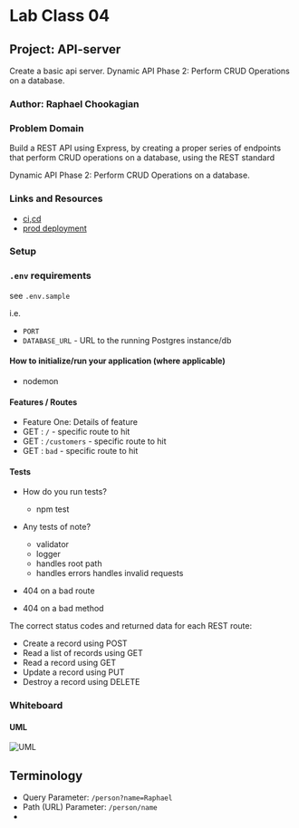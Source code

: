 # Lab Class 04

## Project: API-server

Create a basic api server.
Dynamic API Phase 2: Perform CRUD Operations on a database.

### Author: Raphael Chookagian

### Problem Domain

Build a REST API using Express, by creating a proper series of endpoints that perform CRUD operations on a database, using the REST standard

Dynamic API Phase 2: Perform CRUD Operations on a database.

### Links and Resources

- [ci,cd](https://github.com/cesarderio/class3)
- [prod deployment](https://basic-express-server-tg63.onrender.com)
<!-- - [dev deployment](https://server-dev-6rxb.onrender.com/) -->

### Setup

### `.env` requirements

see `.env.sample`

i.e.

- `PORT`
- `DATABASE_URL` - URL to the running Postgres instance/db

#### How to initialize/run your application (where applicable)

- nodemon

#### Features / Routes

- Feature One: Details of feature
- GET : `/` - specific route to hit
- GET : `/customers` - specific route to hit
- GET : `bad` - specific route to hit

#### Tests

- How do you run tests?
  - npm test
- Any tests of note?
  - validator
  - logger
  - handles root path
  - handles errors
  handles invalid requests

- 404 on a bad route
- 404 on a bad method

The correct status codes and returned data for each REST route:

- Create a record using POST
- Read a list of records using GET
- Read a record using GET
- Update a record using PUT
- Destroy a record using DELETE

### Whiteboard

#### UML

![UML](./assets/uml.png)

## Terminology

- Query Parameter: `/person?name=Raphael`
- Path (URL) Parameter: `/person/name`
-
